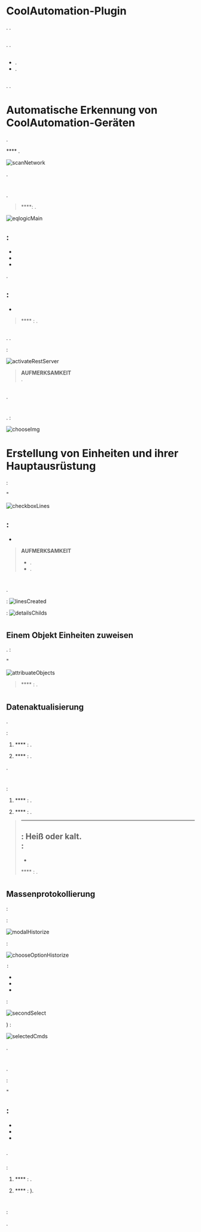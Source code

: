 # CoolAutomation-Plugin

. .

## 

. .

## 

- .
- .

## 

. .

# Automatische Erkennung von CoolAutomation-Geräten

.

 **** .

![scanNetwork](../images/scanNetwork.png)

.




# 

.

> ****: .

![eqlogicMain](../images/eqlogicMain.png)

## 

 :
- 
- 
- 
- 

.

## 

 :
- 
- 

> **** : . 

## 

. . 

 :

![activateRestServer](../images/activateRestServer.png)

> **AUFMERKSAMKEIT**  
> .

## 

.



# 

## 

.  :






![chooseImg](../images/chooseImg.png)

# Erstellung von Einheiten und ihrer Hauptausrüstung

 :



"

![checkboxLines](../images/checkboxLines.png)

 :
- 
- 

> **AUFMERKSAMKEIT**  
> - .  
> - .

# 

.

 :
![linesCreated](../images/linesCreated.png)

 :
![detailsChilds](../images/detailsChilds.png)





# 

## Einem Objekt Einheiten zuweisen

.  :


"


![attribuateObjects](../images/attribuateObjects.png)

> **** : .

# 

## Datenaktualisierung

.

 :

1. **** : .

2. **** : .

.


# 

## 

 :

1. **** : .

2. **** : .

> ****  
>  : Heiß oder kalt.  
>  :
> - 
> - 
> 
> **** : .

# 

## Massenprotokollierung

 :

 :

   ![modalHistorize](../images/modalHistorize.png)

 :

   ![chooseOptionHistorize](../images/chooseOptionHistorize.png)

    :
   - 
   - 
   - 

 :

   ![secondSelect](../images/secondSelect.png)

) :

   ![selectedCmds](../images/selectedCmds.png)

.



# 

## 

.

 :


"

 :
- 
-   
- 
- 

### 

.

### 

 :

1. **** : .

2. **** : ).

# 

 :






.